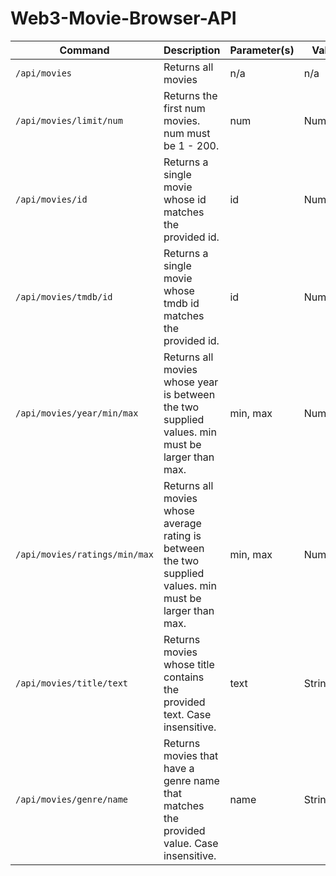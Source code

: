 # Web3-Movie-Browser-API

| Command | Description | Parameter(s) | Value | Link |
| --- | --- | --- | --- | --- |
| `/api/movies` | Returns all movies | n/a | n/a | https://web3-moviebrowserapi.glitch.me/api/movies |
| `/api/movies/limit/num` | Returns the first num movies. num must be 1 - 200. | num | Number | https://web3-moviebrowserapi.glitch.me/api/movies/limit/5 |
| `/api/movies/id` | Returns a single movie whose id matches the provided id. | id | Number | https://web3-moviebrowserapi.glitch.me/api/movies/13 |
| `/api/movies/tmdb/id` | Returns a single movie whose tmdb id matches the provided id. | id | Number | https://web3-moviebrowserapi.glitch.me/api/movies/tmdb/1091 |
| `/api/movies/year/min/max` | Returns all movies whose year is between the two supplied values. min must be larger than max. | min, max | Numbers | https://web3-moviebrowserapi.glitch.me/api/movies/year/1999/2000 |
| `/api/movies/ratings/min/max` | Returns all movies whose average rating is between the two supplied values. min must be larger than max. | min, max | Numbers | https://web3-moviebrowserapi.glitch.me/api/movies/ratings/8/9 |
| `/api/movies/title/text` | Returns movies whose title contains the provided text. Case insensitive. | text | String | https://web3-moviebrowserapi.glitch.me/api/movies/title/kill |
| `/api/movies/genre/name` | Returns movies that have a genre name that matches the provided value. Case insensitive. | name | String | https://web3-moviebrowserapi.glitch.me/api/movies/genre/war |
